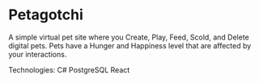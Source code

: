 # Petagotchi

A simple virtual pet site where you Create, Play, Feed, Scold, and Delete digital pets. Pets have a Hunger and Happiness level that are affected by your interactions. 

Technologies:
C#
PostgreSQL
React
